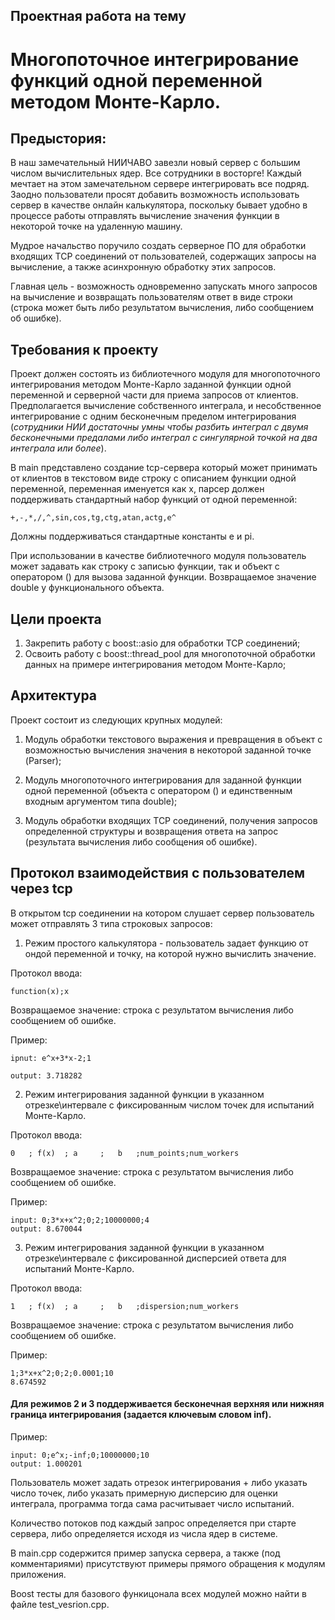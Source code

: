 ## Проектная работа на тему

# Многопоточное интегрирование функций одной переменной методом Монте-Карло.

## Предыстория:

В наш замечательный НИИЧАВО завезли новый сервер с большим числом вычислительных ядер. Все сотрудники в восторге! Каждый мечтает на этом замечательном сервере интегрировать все подряд. Заодно пользователи просят добавить возможность использовать сервер в качестве онлайн калькулятора, поскольку бывает удобно в процессе работы отправлять вычисление значения функции в некоторой точке на удаленную машину.

Мудрое начальство поручило создать серверное ПО для обработки входящих TCP соединений от пользователей, содержащих запросы на вычисление, а также асинхронную обработку этих запросов. 

Главная цель - возможность одновременно запускать много запросов на вычисление и возвращать пользователям ответ в виде строки (строка может быть либо результатом вычисления, либо сообщением об ошибке).

## Требования к проекту

Проект должен состоять из библиотечного модуля для многопоточного интегрирования методом Монте-Карло заданной функции одной переменной и серверной части для приема запросов от клиентов. Предполагается вычисление собственного интеграла, и несобственное интегрирование с одним бесконечным пределом интегрирования (*сотрудники НИИ достаточны умны чтобы разбить интеграл с двумя бесконечными предалами либо интеграл с сингулярной точкой на два интеграла или более*).

В main представлено создание tcp-сервера который может принимать от клиентов в текстовом виде строку с описанием функции одной переменной, переменная именуется как х, парсер должен поддерживать стандартный набор функций от одной переменной:

```
+,-,*,/,^,sin,cos,tg,ctg,atan,actg,e^
```

Должны поддерживаться стандартные константы e и pi.

При использовании в качестве библиотечного модуля пользователь может задавать как строку с записью функции, так и объект с оператором () для вызова заданной функции. Возвращаемое значение double у функционального объекта.

## Цели проекта

1) Закрепить работу с boost::asio для обработки TCP соединений;
2) Освоить работу с boost::thread_pool для многопоточной обработки данных на примере интегрирования методом Монте-Карло;

## Архитектура

Проект состоит из следующих крупных модулей:

1) Модуль обработки текстового выражения и превращения в объект с возможностью вычисления значения в некоторой заданной точке (Parser);

2) Модуль многопоточного интегрирования для заданной функции одной переменной (объекта с оператором () и единственным входным аргументом типа double);

3) Модуль обработки входящих TCP соединений, получения запросов определенной структуры и возвращения ответа на запрос (результата вычисления либо сообщения об ошибке).

## Протокол взаимодействия с пользователем через tcp

В открытом tcp соединении на котором слушает сервер пользователь может отправлять 3 типа строковых запросов:

1) Режим простого калькулятора - пользователь задает функцию от ондой переменной и точку, на которой нужно вычислить значение.

Протокол ввода:

```
function(x);x
```

Возвращаемое значение: строка с результатом вычисления либо сообщением об ошибке.

Пример:

```
ipnut: e^x+3*x-2;1

output: 3.718282
```

2) Режим интегрирования заданной функции в указанном отрезке\интервале с фиксированным числом точек для испытаний Монте-Карло.

Протокол ввода:

```
0   ; f(x)  ; a     ;   b   ;num_points;num_workers
```
Возвращаемое значение: строка с результатом вычисления либо сообщением об ошибке.

Пример:

```
input: 0;3*x+x^2;0;2;10000000;4
output: 8.670044
```

3) Режим интегрирования заданной функции в указанном отрезке\интервале с фиксированной дисперсией ответа для испытаний Монте-Карло.

Протокол ввода:

```
1   ; f(x)  ; a     ;   b   ;dispersion;num_workers
```
Возвращаемое значение: строка с результатом вычисления либо сообщением об ошибке.

Пример:

```
1;3*x+x^2;0;2;0.0001;10
8.674592
```

#### Для режимов 2 и 3 поддерживается бесконечная верхняя или нижняя граница интегрирования (задается ключевым словом inf). 

Пример:
```
input: 0;e^x;-inf;0;10000000;10
output: 1.000201
```

Пользователь может задать отрезок интегрирования + либо указать число точек, либо указать примерную дисперсию для оценки интеграла, программа тогда сама расчитывает число испытаний. 

Количество потоков под каждый запрос определяется при старте сервера, либо определяется исходя из числа ядер в системе.

В main.cpp содержится пример запуска сервера, а также (под комментариями) присутствуют примеры прямого обращения к модулям приложения.

Boost тесты для базового функицонала всех модулей можно найти в файле test_vesrion.cpp.
